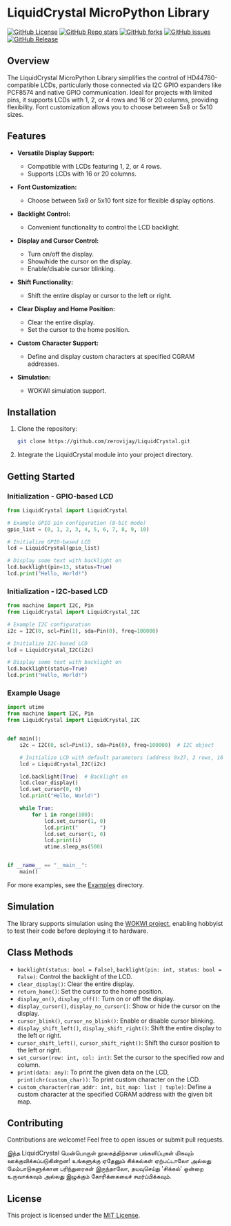 # LiquidCrystal MicroPython Library

[![GitHub License](https://img.shields.io/github/license/zerovijay/LiquidCrystal?style=social)](LICENSE)
[![GitHub Repo stars](https://img.shields.io/github/stars/zerovijay/LiquidCrystal?style=social)](https://github.com/zerovijay/LiquidCrystal/stargazers)
[![GitHub forks](https://img.shields.io/github/forks/zerovijay/LiquidCrystal?style=social)](https://github.com/zerovijay/LiquidCrystal/forks)
[![GitHub issues](https://img.shields.io/github/issues-raw/zerovijay/LiquidCrystal?style=social)](https://github.com/zerovijay/LiquidCrystal/issues)
[![GitHub Release](https://img.shields.io/github/v/release/zerovijay/LiquidCrystal?style=social)](https://github.com/zerovijay/LiquidCrystal/releases)

## Overview

The LiquidCrystal MicroPython Library simplifies the control of HD44780-compatible LCDs, particularly those connected
via I2C GPIO expanders like PCF8574 and native GPIO communication. Ideal for projects with limited pins, it supports
LCDs with 1, 2, or 4 rows and 16 or 20 columns, providing flexibility. Font customization allows you to choose between
5x8 or 5x10 sizes.

## Features

- **Versatile Display Support:**
    - Compatible with LCDs featuring 1, 2, or 4 rows.
    - Supports LCDs with 16 or 20 columns.

- **Font Customization:**
    - Choose between 5x8 or 5x10 font size for flexible display options.

- **Backlight Control:**
    - Convenient functionality to control the LCD backlight.

- **Display and Cursor Control:**
    - Turn on/off the display.
    - Show/hide the cursor on the display.
    - Enable/disable cursor blinking.

- **Shift Functionality:**
    - Shift the entire display or cursor to the left or right.

- **Clear Display and Home Position:**
    - Clear the entire display.
    - Set the cursor to the home position.

- **Custom Character Support:**
    - Define and display custom characters at specified CGRAM addresses.

- **Simulation:**
    - WOKWI simulation support.

## Installation

1. Clone the repository:

    ```bash
    git clone https://github.com/zerovijay/LiquidCrystal.git
    ```

2. Integrate the LiquidCrystal module into your project directory.

## Getting Started

### Initialization - GPIO-based LCD

```python
from LiquidCrystal import LiquidCrystal

# Example GPIO pin configuration (8-bit mode)
gpio_list = (0, 1, 2, 3, 4, 5, 6, 7, 8, 9, 10)

# Initialize GPIO-based LCD
lcd = LiquidCrystal(gpio_list)

# Display some text with backlight on
lcd.backlight(pin=13, status=True)
lcd.print("Hello, World!")
```

### Initialization - I2C-based LCD

```python
from machine import I2C, Pin
from LiquidCrystal import LiquidCrystal_I2C

# Example I2C configuration
i2c = I2C(0, scl=Pin(1), sda=Pin(0), freq=100000)

# Initialize I2C-based LCD
lcd = LiquidCrystal_I2C(i2c)

# Display some text with backlight on
lcd.backlight(status=True)
lcd.print("Hello, World!")
```

### Example Usage

```python
import utime
from machine import I2C, Pin
from LiquidCrystal import LiquidCrystal_I2C


def main():
    i2c = I2C(0, scl=Pin(1), sda=Pin(0), freq=100000)  # I2C object

    # Initialize LCD with default parameters (address 0x27, 2 rows, 16 columns, 5x8 font)
    lcd = LiquidCrystal_I2C(i2c)

    lcd.backlight(True)  # Backlight on
    lcd.clear_display()
    lcd.set_cursor(0, 0)
    lcd.print("Hello, World!")

    while True:
        for i in range(100):
            lcd.set_cursor(1, 0)
            lcd.print("       ")
            lcd.set_cursor(1, 0)
            lcd.print(i)
            utime.sleep_ms(500)


if __name__ == "__main__":
    main()
```

For more examples, see the [Examples](examples) directory.

## Simulation

The library supports simulation using the [WOKWI project](https://wokwi.com/projects/386814798911451137), enabling
hobbyist to test their code before deploying it to hardware.

## Class Methods

- `backlight(status: bool = False)`, `backlight(pin: int, status: bool = False)`: Control the backlight of the LCD.
- `clear_display()`: Clear the entire display.
- `return_home()`: Set the cursor to the home position.
- `display_on()`, `display_off()`: Turn on or off the display.
- `display_cursor()`, `display_no_cursor()`: Show or hide the cursor on the display.
- `cursor_blink()`, `cursor_no_blink()`: Enable or disable cursor blinking.
- `display_shift_left()`, `display_shift_right()`: Shift the entire display to the left or right.
- `cursor_shift_left()`, `cursor_shift_right()`: Shift the cursor position to the left or right.
- `set_cursor(row: int, col: int)`: Set the cursor to the specified row and column.
- `print(data: any)`: To print the given data on the LCD, `print(chr(custom_char))`: To print custom character on the
  LCD.
- `custom_character(ram_addr: int, bit_map: list | tuple)`: Define a custom character at the specified CGRAM address
  with the given bit map.

## Contributing

Contributions are welcome! Feel free to open issues or submit pull requests.

இந்த LiquidCrystal மென்பொருள் நூலகத்திற்கான பங்களிப்புகள் மிகவும் ஊக்குவிக்கப்படுகின்றன! உங்களுக்கு ஏதேனும் சிக்கல்கள்
ஏற்பட்டாலோ அல்லது
மேம்பாடுகளுக்கான பரிந்துரைகள் இருந்தாலோ, தயவுசெய்து 'சிக்கல்' ஒன்றை உருவாக்கவும் அல்லது இழுக்கும் கோரிக்கையைச்
சமர்ப்பிக்கவும்.

## License

This project is licensed under the [MIT License](LICENSE).
